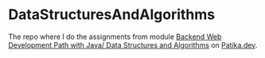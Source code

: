 # DataStructuresAndAlgorithms
The repo where I do the assignments from module [Backend Web Development Path with Java/ Data Structures and Algorithms](https://academy.patika.dev/courses/veri-yapilari-ve-algoritmalar) on [Patika.dev](https://www.patika.dev).
